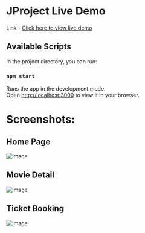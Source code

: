 # JProject Live Demo

Link - [Click here to view live demo](https://movie-booking-animesh.netlify.app/)

## Available Scripts

In the project directory, you can run:

### `npm start`

Runs the app in the development mode.\
Open [http://localhost:3000](http://localhost:3000) to view it in your browser.

# Screenshots:
## Home Page
![image](https://github.com/Anim3shSinha/movie/assets/76643531/56345a4a-de70-4ea5-9d3d-c630a9c7ab42)

## Movie Detail
![image](https://github.com/Anim3shSinha/movie/assets/76643531/4466adfd-3843-413a-bdda-b34afb5fb9b6)

## Ticket Booking
![image](https://github.com/Anim3shSinha/movie/assets/76643531/38a6cd06-0751-44d8-a536-93b22b5c8fc0)





